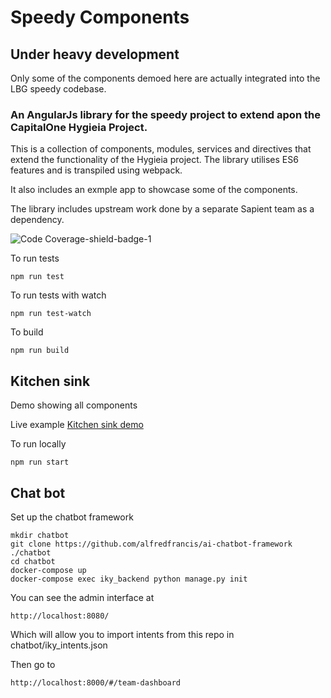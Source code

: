 # Speedy Components

## Under heavy development

Only some of the components demoed here are actually integrated into the LBG speedy codebase.

### An AngularJs library for the speedy project to extend apon the CapitalOne Hygieia Project.

This is a collection of components, modules, services and directives that extend the functionality of the Hygieia project.  The library utilises ES6 features and is transpiled using webpack. 

It also includes an exmple app to showcase some of the components.

The library includes upstream work done by a separate Sapient team as a dependency.

![Code Coverage-shield-badge-1](https://img.shields.io/badge/Code%20Coverage-57.69%25-red.svg)

To run tests
```
npm run test
```

To run tests with watch
```
npm run test-watch
```

To build
```
npm run build
```

## Kitchen sink

Demo showing all components 

Live example
[Kitchen sink demo](https://jozzhart.github.io/speedy-components/example/#/sink)

To run locally
```
npm run start
```

## Chat bot

Set up the chatbot framework

```
mkdir chatbot
git clone https://github.com/alfredfrancis/ai-chatbot-framework ./chatbot
cd chatbot
docker-compose up
docker-compose exec iky_backend python manage.py init
```

You can see the admin interface at
```
http://localhost:8080/
```

Which will allow you to import intents from this repo in chatbot/iky_intents.json

Then go to 
```
http://localhost:8000/#/team-dashboard
```



